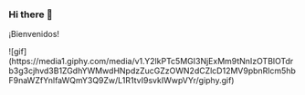 ### Hi there 👋
<p>¡Bienvenidos!</p>
![gif](https://media1.giphy.com/media/v1.Y2lkPTc5MGI3NjExMm9tNnIzOTBlOTdrb3g3cjhvd3B1ZGdhYWMwdHNpdzZucGZzOWN2dCZlcD12MV9pbnRlcm5hbF9naWZfYnlfaWQmY3Q9Zw/L1R1tvI9svkIWwpVYr/giphy.gif)
<!--
**DulRz/DulRz** is a ✨ _special_ ✨ repository because its `README.md` (this file) appears on your GitHub profile.

Here are some ideas to get you started:

- 🔭 I’m currently working on ...
- 🌱 I’m currently learning ...
- 👯 I’m looking to collaborate on ...
- 🤔 I’m looking for help with ...
- 💬 Ask me about ...
- 📫 How to reach me: ...
- 😄 Pronouns: ...
- ⚡ Fun fact: ...
-->
